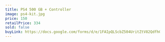 ```yaml
---
title: PS4 500 GB + Controller
image: ps4-kit.jpg
price: 150
retailPrice: 334
sold: false
buyLink: https://docs.google.com/forms/d/e/1FAIpQLScbZ504UritZtV82QdfhQuVMZgGHU2o9nqQIv8dhNlFesLBEw/viewform?entry.1902462749=PS4+%2B+Controller
---
```


